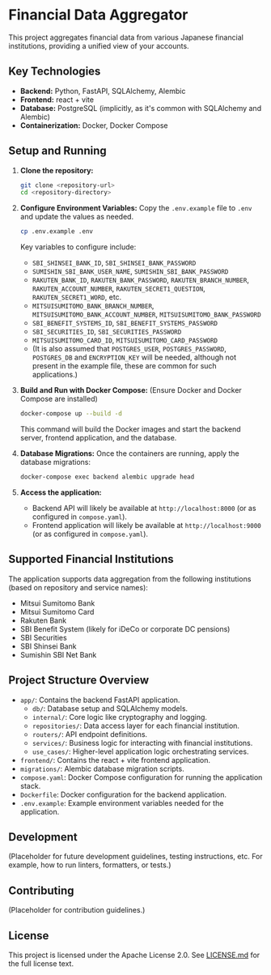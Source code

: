 # Financial Data Aggregator

This project aggregates financial data from various Japanese financial institutions, providing a unified view of your accounts.

## Key Technologies

*   **Backend:** Python, FastAPI, SQLAlchemy, Alembic
*   **Frontend:** react + vite
*   **Database:** PostgreSQL (implicitly, as it's common with SQLAlchemy and Alembic)
*   **Containerization:** Docker, Docker Compose

## Setup and Running

1.  **Clone the repository:**
    ```bash
    git clone <repository-url>
    cd <repository-directory>
    ```

2.  **Configure Environment Variables:**
    Copy the `.env.example` file to `.env` and update the values as needed.
    ```bash
    cp .env.example .env
    ```
    Key variables to configure include:
    *   `SBI_SHINSEI_BANK_ID`, `SBI_SHINSEI_BANK_PASSWORD`
    *   `SUMISHIN_SBI_BANK_USER_NAME`, `SUMISHIN_SBI_BANK_PASSWORD`
    *   `RAKUTEN_BANK_ID`, `RAKUTEN_BANK_PASSWORD`, `RAKUTEN_BRANCH_NUMBER`, `RAKUTEN_ACCOUNT_NUMBER`, `RAKUTEN_SECRET1_QUESTION`, `RAKUTEN_SECRET1_WORD`, etc.
    *   `MITSUISUMITOMO_BANK_BRANCH_NUMBER`, `MITSUISUMITOMO_BANK_ACCOUNT_NUMBER`, `MITSUISUMITOMO_BANK_PASSWORD`
    *   `SBI_BENEFIT_SYSTEMS_ID`, `SBI_BENEFIT_SYSTEMS_PASSWORD`
    *   `SBI_SECURITIES_ID`, `SBI_SECURITIES_PASSWORD`
    *   `MITSUISUMITOMO_CARD_ID`, `MITSUISUMITOMO_CARD_PASSWORD`
    *   (It is also assumed that `POSTGRES_USER`, `POSTGRES_PASSWORD`, `POSTGRES_DB` and `ENCRYPTION_KEY` will be needed, although not present in the example file, these are common for such applications.)


3.  **Build and Run with Docker Compose:**
    (Ensure Docker and Docker Compose are installed)
    ```bash
    docker-compose up --build -d
    ```
    This command will build the Docker images and start the backend server, frontend application, and the database.

4.  **Database Migrations:**
    Once the containers are running, apply the database migrations:
    ```bash
    docker-compose exec backend alembic upgrade head
    ```

5.  **Access the application:**
    *   Backend API will likely be available at `http://localhost:8000` (or as configured in `compose.yaml`).
    *   Frontend application will likely be available at `http://localhost:9000` (or as configured in `compose.yaml`).

## Supported Financial Institutions

The application supports data aggregation from the following institutions (based on repository and service names):

*   Mitsui Sumitomo Bank
*   Mitsui Sumitomo Card
*   Rakuten Bank
*   SBI Benefit System (likely for iDeCo or corporate DC pensions)
*   SBI Securities
*   SBI Shinsei Bank
*   Sumishin SBI Net Bank

## Project Structure Overview

*   `app/`: Contains the backend FastAPI application.
    *   `db/`: Database setup and SQLAlchemy models.
    *   `internal/`: Core logic like cryptography and logging.
    *   `repositories/`: Data access layer for each financial institution.
    *   `routers/`: API endpoint definitions.
    *   `services/`: Business logic for interacting with financial institutions.
    *   `use_cases/`: Higher-level application logic orchestrating services.
*   `frontend/`: Contains the react + vite frontend application.
*   `migrations/`: Alembic database migration scripts.
*   `compose.yaml`: Docker Compose configuration for running the application stack.
*   `Dockerfile`: Docker configuration for the backend application.
*   `.env.example`: Example environment variables needed for the application.

## Development

(Placeholder for future development guidelines, testing instructions, etc. For example, how to run linters, formatters, or tests.)

## Contributing

(Placeholder for contribution guidelines.)

## License

This project is licensed under the Apache License 2.0.
See [LICENSE.md](LICENSE.md) for the full license text.
